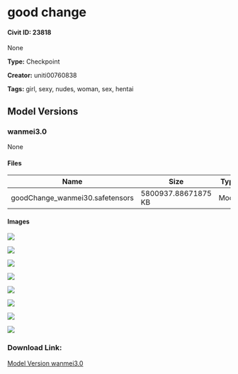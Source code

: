 # good change

#### Civit ID: 23818

None

**Type:** Checkpoint

**Creator:** uniti00760838

**Tags:** girl, sexy, nudes, woman, sex, hentai

## Model Versions

### wanmei3.0

None

#### Files

| Name | Size | Type | Format | Download Url | AutoV1 | AutoV2 | SHA256 | CRC32 | BLAKE3 |
| --- | --- | --- | --- | --- | --- | --- | --- | --- | --- |
| goodChange_wanmei30.safetensors | 5800937.88671875 KB | Model | SafeTensor | https://civitai.com/api/download/models/28460 | 57B64478 | FFD8C4B33C | FFD8C4B33C049F2386BEE678AA6B9C483196E78730E87AA9A676EB5ADB36A3E3 | 7A4B94AA | 35591DED80F2A6BC8B34F5C3D3E447A73FEC7D2BE416034885CF4930A22BFD3D |

#### Images

<p><img src="https://image.civitai.com/xG1nkqKTMzGDvpLrqFT7WA/f38c65f8-0634-4a08-0509-115a49885d00/width=450/320493.jpeg" /></p>

<p><img src="https://image.civitai.com/xG1nkqKTMzGDvpLrqFT7WA/73759d38-f786-4cb1-c054-98ad9c488c00/width=450/330688.jpeg" /></p>

<p><img src="https://image.civitai.com/xG1nkqKTMzGDvpLrqFT7WA/e9753fd3-c4f9-494c-3635-adc42554b000/width=450/330689.jpeg" /></p>

<p><img src="https://image.civitai.com/xG1nkqKTMzGDvpLrqFT7WA/7bf11315-52b7-4d30-b7e0-9abc2977c100/width=450/320492.jpeg" /></p>

<p><img src="https://image.civitai.com/xG1nkqKTMzGDvpLrqFT7WA/8b489f0a-d922-44e3-b944-8cbef6ab2800/width=450/320496.jpeg" /></p>

<p><img src="https://image.civitai.com/xG1nkqKTMzGDvpLrqFT7WA/2b7df8c3-6959-4705-aedb-c68fb49ef800/width=450/320495.jpeg" /></p>

<p><img src="https://image.civitai.com/xG1nkqKTMzGDvpLrqFT7WA/f6f202dc-f38d-4e23-1e41-8a9c56353900/width=450/320494.jpeg" /></p>

<p><img src="https://image.civitai.com/xG1nkqKTMzGDvpLrqFT7WA/90cf3e61-9212-47c4-9769-8dca990eda00/width=450/330690.jpeg" /></p>

### Download Link:

[Model Version wanmei3.0](https://civitai.com/api/download/models/28460)

